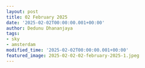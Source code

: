 ```yaml
---
layout: post
title: 02 February 2025
date: '2025-02-02T00:00:00.001+00:00'
author: Dedunu Dhananjaya
tags:
- sky
- amsterdam
modified_time: '2025-02-02T00:00:00.001+00:00'
featured_image: 2025-02-02-02-february-2025-1.jpeg
---
```


